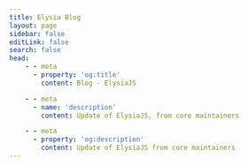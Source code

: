 ```yaml
---
title: Elysia Blog
layout: page
sidebar: false
editLink: false
search: false
head:
    - - meta
      - property: 'og:title'
        content: Blog - ElysiaJS

    - - meta
      - name: 'description'
        content: Update of ElysiaJS, from core maintainers

    - - meta
      - property: 'og:description'
        content: Update of ElysiaJS from core maintainers
---
```


<script setup>
    import Blogs from '../components/blog/Landing.vue'
</script>

<Blogs
  :blogs="[
      {
        title: 'Introducing Elysia 0.8 - Gate of Steiner',
        href: '/blog/elysia-08',
        detail: 'Introducing Macro API, a new way to interact with Elysia. New Lifecycle, resolve, and mapResponse to interact with Elysia even more. Static Content to compile static resource ahead of time. Default Property, Default Header and several improvement.'
      },
      {
        title: 'Introducing Elysia 0.7 - Stellar Stellar',
        href: '/blog/elysia-07',
        detail: 'Introducing up to 13x faster type inference. Declarative telemetry with trace. Reactive cookie model, and cookie validation. TypeBox 0.31 and custom decoder support. Rewritten Web Socket. Definitions remapping and custom affix. Leading more solid foundation for Elysia for a brighter future.'
      },
      {
        title: 'Introducing Elysia 0.6 - This Game',
        href: '/blog/elysia-06',
        detail: 'Introducing re-imagined plugin model, dynamic mode, better developer experience with declarative custom error, customizable loose and strict path mapping, TypeBox 0.30 and WinterCG framework interlop. Pushing the boundary of what is possible once again'
      },
      {
        title: 'Accelerate your next Prisma server with Elysia',
        href: '/blog/with-prisma',
        detail: 'With the support of Prisma with Bun and Elysia, we are entering a new era of a new level of developer experience. For Prisma we can accelerate our interaction with database, Elysia accelerate our creation of backend web server in term of both developer experience and performance.'
      },
      {
          title: 'Introducing Elysia 0.5 - Radiant',
          href: '/blog/elysia-05',
          detail: 'Introducing Static Code Analysis, New router Memoirist, TypeBox 0.28, Numeric type, inline schema, state/decorate/model/group rework, and type stability.'
      },
      {
          title: 'Introducing Elysia 0.4 - 月夜の音楽会 (Moonlit Night Concert)',
          href: '/blog/elysia-04',
          detail: 'Introducing Ahead of Time Compilation, TypeBox 0.26, Response validation per status, and Separation of Elysia Fn.'
      },
      {
          title: 'Elysia with Supabase. Your next backend at sonic speed',
          href: '/blog/elysia-supabase',
          detail: 'Elysia, and Supabase are a great match for rapidly developing prototype in less than a hour, let\'s take a look of how we can take advantage of both.'
      },
      {
          title: 'Introducing Elysia 0.3 - 大地の閾を探して [Looking for Edge of Ground]',
          href: '/blog/elysia-03',
          detail: 'Introducing Elysia Fn, Type Rework for highly scalable TypeScript performance, File Upload support and validation, Reworked Eden Treaty.'
      },
      {
          title: 'Integrate existing tRPC server to Bun with Elysia',
          href: '/blog/integrate-trpc-with-elysia',
          detail: 'Learn how to integrate existing tRPC to Elysia and Bun with Elysia tRPC plugin and more about Eden end-to-end type-safety for Elysia.'
      },
      {
          title: 'Introducing Elysia 0.2 - The Blessing',
          href: '/blog/elysia-02',
          detail: 'Introducing Elysia 0.2, bringing more improvement, mainly on TypeScript performance, type-inference, and better auto-completion and some new features to reduce boilerplate.'
      }
  ]"
/>
